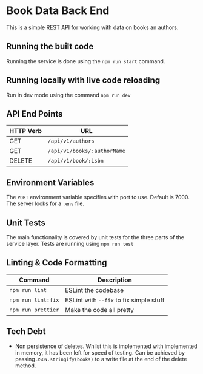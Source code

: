 # Book Data Back End

This is a simple REST API for working with data on books an authors.

## Running the built code

Running the service is done using the `npm run start` command.

## Running locally with live code reloading

Run in dev mode using the command `npm run dev`

## API End Points

| HTTP Verb | URL                         |
|-----------|-----------------------------|
| GET       | `/api/v1/authors`           |
| GET       | `/api/v1/books/:authorName` |
| DELETE    | `/api/v1/book/:isbn`        |
 
## Environment Variables

The `PORT` environment variable specifies with port to use. Default is 7000. The server looks for a `.env` file.

## Unit Tests

The main functionality is covered by unit tests for the three parts of the service layer. Tests are running using `npm run test`

## Linting & Code Formatting

| Command              | Description                             |
|----------------------|-----------------------------------------|
| `npm run lint`       | ESLint the codebase                     |
| `npm run lint:fix`   | ESLint with `--fix` to fix simple stuff |
| `npm run prettier`   | Make the code all pretty                |

## Tech Debt

- Non persistence of deletes. Whilst this is implemented with implemented in memory, it has been left for speed of testing. Can be achieved by passing `JSON.stringify(books)` to a write file at the end of the delete method.
